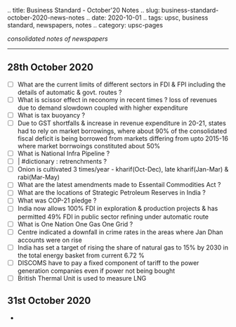 .. title: Business Standard - October'20  Notes
.. slug: business-standard-october-2020-news-notes
.. date: 2020-10-01 
.. tags: upsc, business standard, newspapers, notes
.. category: upsc-pages

*consolidated notes of newspapers*
<!-- TEASER_END -->

***

## 28th October 2020
- [ ] What are the current limits of different sectors in FDI & FPI including the details of automatic & govt. routes ?
- [ ] What is scissor effect in reconomy in recent times ? loss of revenues due to demand slowdown coupled with higher expenditure
- [ ] What is tax buoyancy ? 
- [ ] Due to GST shortfalls & increase in revenue expenditure in 20-21, states had to rely on market borrowings, where about 90% of the consolidated fiscal deficit is being borrowed from markets differing from upto 2015-16 where market borrwoings constituted about 50%
- [ ] What is National Infra Pipeline ? 
- [ ] | #dictionary : retrenchments ?
- [ ] Onion is cultivated 3 times/year  - kharif(Oct-Dec), late kharif(Jan-Mar) & rabi(Mar-May)
- [ ] What are the latest amendments made to Essentail Commodities Act ? 
- [ ] What are the locations of Strategic Petroleum Reserves in India ? 
- [ ] What was COP-21 pledge ? 
- [ ] India now allows 100% FDI in exploration & production projects & has permitted 49% FDI in public sector refining under automatic route 
- [ ] What is One Nation One Gas One Grid ? 
- [ ] Centre indicated a downfall in crime rates in the areas where Jan Dhan accounts were on rise
- [ ] India has set a target of rising the share of natural gas to 15% by 2030 in the total energy basket from current 6.72 %
- [ ] DISCOMS have to pay a fixed component of tariff to the power generation companies even if power not being bought
- [ ] British Thermal Unit is used to measure LNG

## 31st October 2020
- 